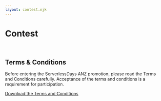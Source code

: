 ```yaml
---
layout: contest.njk
---
```


# Contest
&nbsp;
## Terms & Conditions

Before entering the ServerlessDays ANZ promotion, please read the Terms and Conditions carefully. Acceptance of the terms and conditions is a requirement for participation.

[Download the Terms and Conditions](https://anz.serverlessdays.io/static/serverlessdaysanz-tcs.pdf)